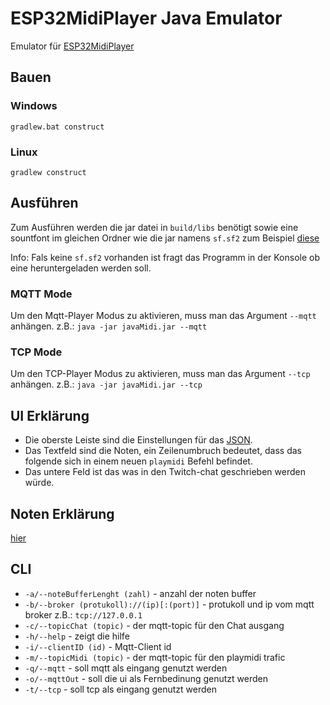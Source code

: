 # ESP32MidiPlayer Java Emulator

Emulator für [ESP32MidiPlayer](https://github.com/ProjektionTV/Esp32MidiPlayer)

## Bauen

### Windows
`gradlew.bat construct`
### Linux
`gradlew construct`

## Ausführen
Zum Ausführen werden die jar datei in `build/libs` benötigt sowie eine sountfont im gleichen Ordner wie die jar namens `sf.sf2` zum Beispiel [diese](https://member.keymusician.com/Member/FluidR3_GM/FluidR3_GM.zip) 

Info: Fals keine `sf.sf2` vorhanden ist fragt das Programm in der Konsole ob eine heruntergeladen werden soll.

### MQTT Mode
Um den Mqtt-Player Modus zu aktivieren, muss man das Argument `--mqtt` anhängen. z.B.: `java -jar javaMidi.jar --mqtt`

### TCP Mode
Um den TCP-Player Modus zu aktivieren, muss man das Argument `--tcp` anhängen. z.B.: `java -jar javaMidi.jar --tcp`

## UI Erklärung

* Die oberste Leiste sind die Einstellungen für das [JSON](https://github.com/ProjektionTV/Esp32MidiPlayer#json).
* Das Textfeld sind die Noten, ein Zeilenumbruch bedeutet, dass das folgende sich in einem neuen `playmidi` Befehl befindet.
* Das untere Feld ist das was in den Twitch-chat geschrieben werden würde.

## Noten Erklärung
[hier](https://github.com/ProjektionTV/Esp32MidiPlayer#playmidi-syntax)

## CLI
* `-a/--noteBufferLenght (zahl)` - anzahl der noten buffer
* `-b/--broker (protukoll)://(ip)[:(port)]` - protukoll und ip vom mqtt broker z.B.: `tcp://127.0.0.1`
* `-c/--topicChat (topic)` - der mqtt-topic für den Chat ausgang
* `-h/--help` - zeigt die hilfe
* `-i/--clientID (id)` - Mqtt-Client id
* `-m/--topicMidi (topic)` - der mqtt-topic für den playmidi trafic
* `-q/--mqtt` - soll mqtt als eingang genutzt werden
* `-o/--mqttOut` - soll die ui als Fernbedinung genutzt werden
* `-t/--tcp` - soll tcp als eingang genutzt werden
